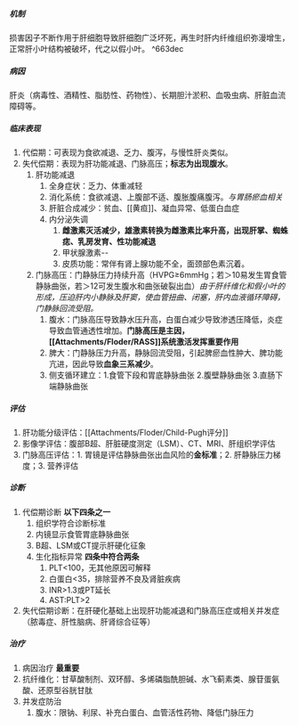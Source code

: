 ##### 机制
损害因子不断作用于肝细胞导致肝细胞广泛坏死，再生时肝内纤维组织弥漫增生，正常肝小叶结构被破坏，代之以假小叶。 ^663dec

##### 病因
肝炎（病毒性、酒精性、脂肪性、药物性）、长期胆汁淤积、血吸虫病、肝脏血流障碍等。

##### 临床表现
1.  代偿期：可表现为食欲减退、乏力、腹泻，与慢性肝炎类似。
2.  失代偿期：表现为肝功能减退、门脉高压；**标志为出现腹水**。
    1.  肝功能减退
        1.  全身症状：乏力、体重减轻
        2.  消化系统：食欲减退、上腹部不适、腹胀腹痛腹泻。*与胃肠瘀血相关*
        3.  肝脏合成减少：贫血、[[黄疸]]、凝血异常、低蛋白血症
        4.  内分泌失调
            1.  **雌激素灭活减少，雄激素转换为雌激素比率升高，出现肝掌、蜘蛛痣、乳房发育、性功能减退**
            2.  甲状腺激素--
            3.  皮质功能：常伴有肾上腺功能不全，面颈部色素沉着。
    2.  门脉高压：门静脉压力持续升高（HVPG≥6mmHg；若＞10易发生胃食管静脉曲张，若＞12可发生腹水和曲张破裂出血）*由于肝纤维化和假小叶的形成，压迫肝内小静脉及肝窦，使血管扭曲、闭塞，肝内血液循环障碍，门静脉回流受阻。*
        1.  腹水：门脉高压导致静水压升高，白蛋白减少导致渗透压降低，炎症导致血管通透性增加。**门脉高压是主因，[[Attachments/Floder/RASS]]系统激活发挥重要作用**
        2.  脾大：门静脉压力升高，静脉回流受阻，引起脾瘀血性肿大、脾功能亢进，因此导致**血象三系减少**。
        3.  侧支循环建立：1.食管下段和胃底静脉曲张 2.腹壁静脉曲张 3.直肠下端静脉曲张
##### 评估
1. 肝功能分级评估：[[Attachments/Floder/Child-Pugh评分]]
2. 影像学评估：腹部B超、肝脏硬度测定（LSM）、CT、MRI、肝组织学评估
3. 门脉高压评估：1. 胃镜是评估静脉曲张出血风险的**金标准**；2. 肝静脉压力梯度；3. 营养评估
##### 诊断
1. 代偿期诊断 **以下四条之一**
	1. 组织学符合诊断标准
	2. 内镜显示食管胃底静脉曲张
	3. B超、LSM或CT提示肝硬化征象
	4. 生化指标异常 **四条中符合两条**
		1. PLT<100，无其他原因可解释
		2. 白蛋白<35，排除营养不良及肾脏疾病
		3. INR>1.3或PT延长
		4. AST:PLT>2
2. 失代偿期诊断：在肝硬化基础上出现肝功能减退和门脉高压症或相关并发症（脓毒症、肝性脑病、肝肾综合征等）

##### 治疗
1. 病因治疗 **最重要**
2. 抗纤维化：甘草酸制剂、双环醇、多烯磷脂酰胆碱、水飞蓟素类、腺苷蛋氨酸、还原型谷胱甘肽
3. 并发症防治
	1. 腹水：限钠、利尿、补充白蛋白、血管活性药物、降低门脉压力
